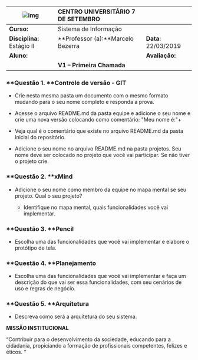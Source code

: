 

| **![img](file:///C:\Users\mbacefor\AppData\Local\Temp\ksohtml\wps1EB8.tmp.jpg)** | **CENTRO UNIVERSITÁRIO 7 DE SETEMBRO** |                      |
| ------------------------------------------------------------ | :------------------------------------- | :------------------- |
| **Curso:**                                                   | Sistema de Informação                  |                      |
| **Disciplina:** Estágio II                                   | **Professor (a):**Marcelo Bezerra      | **Data:** 22/03/2019 |
| **Aluno:**                                                   |                                        | **Avaliação:**       |
|                                                              | **V1 – Primeira Chamada**              |                      |

### **Questão 1. **Controle de versão - GIT

   - Crie nesta mesma pasta um documento com o mesmo formato mudando para o seu nome completo e responda a prova.

   - Acesse o arquivo README.md da pasta equipe e adicione o seu nome e crie uma nova versão colocando como comentário: "Meu nome é:"+<seu nome completo>

   - Veja qual é o comentário que existe no arquivo README.md da pasta inicial do repositório.

   - Adicione o seu nome no arquivo README.md na pasta projetos. Seu nome deve ser colocado no projeto que você vai participar. Se não tiver o projeto crie.

     

### **Questão 2. **xMind

- Adicione o seu nome como membro da equipe no mapa mental se seu projeto. Qual o seu projeto?

   - Identifique no mapa mental, quais funcionalidades você vai implementar.



### **Questão 3. **Pencil

- Escolha uma das funcionalidades que você vai implementar e elabore o protótipo de tela.



### **Questão 4. **Planejamento

- Escolha uma das funcionalidades que você vai implementar e faça um descrição do que vai ser essa funcionalidades, com seu cenários de uso e regras de negócio.

### **Questão 5. **Arquitetura

- Descreva como será a arquitetura do seu sistema.









**MISSÃO INSTITUCIONAL**

“Contribuir para o desenvolvimento da sociedade, educando para a cidadania, propiciando a formação de profissionais competentes, felizes e éticos. “

